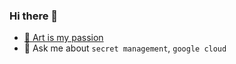 ### Hi there 👋

- [🐶 Art is my passion](https://murphynet.github.io/dogrun-preview/)
- 💬 Ask me about `secret management`, `google cloud`
